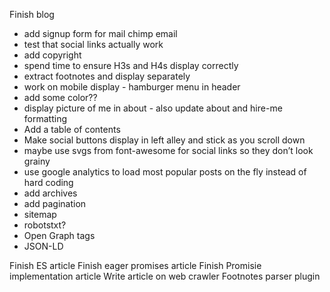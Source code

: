 Finish blog

- add signup form for mail chimp email
- test that social links actually work
- add copyright
- spend time to ensure H3s and H4s display correctly
- extract footnotes and display separately
- work on mobile display - hamburger menu in header
- add some color??
- display picture of me in about - also update about and hire-me formatting
- Add a table of contents
- Make social buttons display in left alley and stick as you scroll down
- maybe use svgs from font-awesome for social links so they don’t look grainy
- use google analytics to load most popular posts on the fly instead of hard coding
- add archives
- add pagination
- sitemap
- robotstxt?
- Open Graph tags
- JSON-LD

Finish ES article
Finish eager promises article
Finish Promisie implementation article
Write article on web crawler
Footnotes parser plugin
